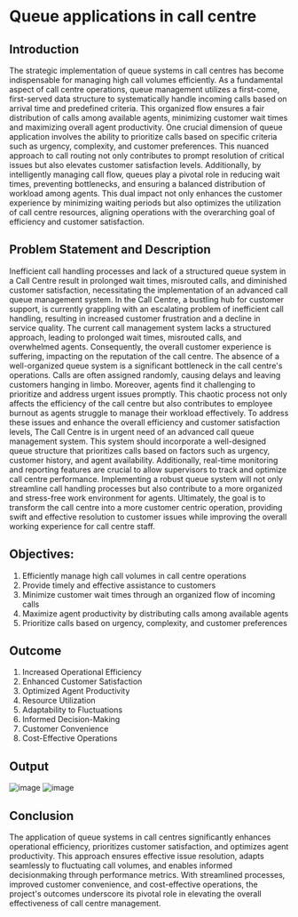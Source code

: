 # Queue applications in call centre
## Introduction
The strategic implementation of queue systems in call centres has become indispensable for
managing high call volumes efficiently. As a fundamental aspect of call centre operations, queue
management utilizes a first-come, first-served data structure to systematically handle incoming
calls based on arrival time and predefined criteria. This organized flow ensures a fair distribution
of calls among available agents, minimizing customer wait times and maximizing overall agent
productivity.
One crucial dimension of queue application involves the ability to prioritize calls based on specific
criteria such as urgency, complexity, and customer preferences. This nuanced approach to call
routing not only contributes to prompt resolution of critical issues but also elevates customer
satisfaction levels. Additionally, by intelligently managing call flow, queues play a pivotal role in
reducing wait times, preventing bottlenecks, and ensuring a balanced distribution of workload
among agents. This dual impact not only enhances the customer experience by minimizing waiting
periods but also optimizes the utilization of call centre resources, aligning operations with the
overarching goal of efficiency and customer satisfaction.


## Problem Statement and Description
Inefficient call handling processes and lack of a structured queue system in a Call Centre result in
prolonged wait times, misrouted calls, and diminished customer satisfaction, necessitating the
implementation of an advanced call queue management system.
In the Call Centre, a bustling hub for customer support, is currently grappling with an escalating
problem of inefficient call handling, resulting in increased customer frustration and a decline in
service quality. The current call management system lacks a structured approach, leading to
prolonged wait times, misrouted calls, and overwhelmed agents. Consequently, the overall
customer experience is suffering, impacting on the reputation of the call centre.
The absence of a well-organized queue system is a significant bottleneck in the call centre's
operations. Calls are often assigned randomly, causing delays and leaving customers hanging in
limbo. Moreover, agents find it challenging to prioritize and address urgent issues promptly. This
chaotic process not only affects the efficiency of the call centre but also contributes to employee
burnout as agents struggle to manage their workload effectively.
To address these issues and enhance the overall efficiency and customer satisfaction levels, The
Call Centre is in urgent need of an advanced call queue management system. This system should
incorporate a well-designed queue structure that prioritizes calls based on factors such as urgency,
customer history, and agent availability.
Additionally, real-time monitoring and reporting features are crucial to allow supervisors to track
and optimize call centre performance. Implementing a robust queue system will not only streamline
call handling processes but also contribute to a more organized and stress-free work environment
for agents. Ultimately, the goal is to transform the call centre into a more customer centric
operation, providing swift and effective resolution to customer issues while improving the overall
working experience for call centre staff.

## Objectives:
1. Efficiently manage high call volumes in call centre operations
2. Provide timely and effective assistance to customers
3. Minimize customer wait times through an organized flow of incoming calls
4. Maximize agent productivity by distributing calls among available agents
5. Prioritize calls based on urgency, complexity, and customer preferences


## Outcome
1. Increased Operational Efficiency
2. Enhanced Customer Satisfaction
3. Optimized Agent Productivity
4. Resource Utilization
5. Adaptability to Fluctuations
6. Informed Decision-Making
7. Customer Convenience
8. Cost-Effective Operations

## Output
![image](https://github.com/user-attachments/assets/9075955d-4c22-4bc3-a25f-7c00ef2ff7b6)
![image](https://github.com/user-attachments/assets/0e6f10bb-c130-426a-a1c5-3aa2cb8f073f)

## Conclusion
The application of queue systems in call centres significantly enhances operational efficiency,
prioritizes customer satisfaction, and optimizes agent productivity. This approach ensures effective
issue resolution, adapts seamlessly to fluctuating call volumes, and enables informed decisionmaking
through performance metrics. With streamlined processes, improved customer
convenience, and cost-effective operations, the project's outcomes underscore its pivotal role in
elevating the overall effectiveness of call centre management.
